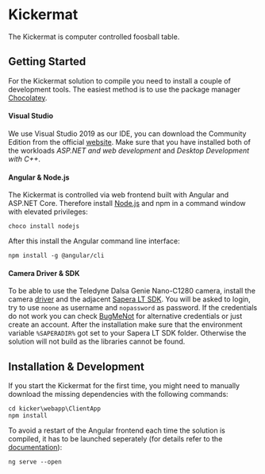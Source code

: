 # Kickermat

The Kickermat is computer controlled foosball table.

## Getting Started

For the Kickermat solution to compile you need to install a couple of development tools. The easiest method is to use the package manager [Chocolatey](https://chocolatey.org/install).

#### Visual Studio

We use Visual Studio 2019 as our IDE, you can download the Community Edition from the official [website](https://visualstudio.microsoft.com/vs/). Make sure that you have installed both of the workloads *ASP.NET and web development* and *Desktop Development with C++*.

#### Angular & Node.js
The Kickermat is controlled via web frontend built with Angular and ASP.NET Core. Therefore install [Node.js](https://nodejs.org/en/) and npm in a command window with elevated privileges:

```
choco install nodejs
```

After this install the Angular command line interface:

```
npm install -g @angular/cli
```

#### Camera Driver & SDK

To be able to use the Teledyne Dalsa Genie Nano-C1280 camera, install the camera [driver](https://www.teledynedalsa.com/en/support/downloads-center/device-drivers/80/) and the adjacent [Sapera LT SDK](https://www.teledynedalsa.com/en/products/imaging/vision-software/sapera-lt/download/). You will be asked to login, try to use ```noone``` as username and ```nopassword``` as password. If the credentials do not work you can check [BugMeNot](http://bugmenot.com/view/teledynedalsa.com) for alternative credentials or just create an account. After the installation make sure that the environment variable ```%SAPERADIR%``` got set to your Sapera LT SDK folder. Otherwise the solution will not build as the libraries cannot be found.

## Installation & Development

If you start the Kickermat for the first time, you might need to manually download the missing dependencies with the following commands:

```
cd kicker\webapp\ClientApp
npm install
```

To avoid a restart of the Angular frontend each time the solution is compiled, it has to be launched seperately (for details refer to the [documentation](https://docs.microsoft.com/en-us/aspnet/core/client-side/spa/angular?view=aspnetcore-2.2&tabs=visual-studio#run-ng-serve-independently)):

```
ng serve --open
```